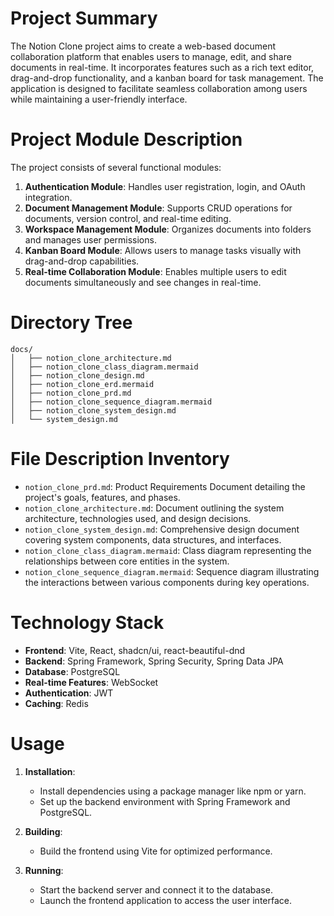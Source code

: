 # Project Summary
The Notion Clone project aims to create a web-based document collaboration platform that enables users to manage, edit, and share documents in real-time. It incorporates features such as a rich text editor, drag-and-drop functionality, and a kanban board for task management. The application is designed to facilitate seamless collaboration among users while maintaining a user-friendly interface.

# Project Module Description
The project consists of several functional modules:
1. **Authentication Module**: Handles user registration, login, and OAuth integration.
2. **Document Management Module**: Supports CRUD operations for documents, version control, and real-time editing.
3. **Workspace Management Module**: Organizes documents into folders and manages user permissions.
4. **Kanban Board Module**: Allows users to manage tasks visually with drag-and-drop capabilities.
5. **Real-time Collaboration Module**: Enables multiple users to edit documents simultaneously and see changes in real-time.

# Directory Tree
```
docs/
│   ├── notion_clone_architecture.md
│   ├── notion_clone_class_diagram.mermaid
│   ├── notion_clone_design.md
│   ├── notion_clone_erd.mermaid
│   ├── notion_clone_prd.md
│   ├── notion_clone_sequence_diagram.mermaid
│   ├── notion_clone_system_design.md
│   └── system_design.md
```

# File Description Inventory
- `notion_clone_prd.md`: Product Requirements Document detailing the project's goals, features, and phases.
- `notion_clone_architecture.md`: Document outlining the system architecture, technologies used, and design decisions.
- `notion_clone_system_design.md`: Comprehensive design document covering system components, data structures, and interfaces.
- `notion_clone_class_diagram.mermaid`: Class diagram representing the relationships between core entities in the system.
- `notion_clone_sequence_diagram.mermaid`: Sequence diagram illustrating the interactions between various components during key operations.

# Technology Stack
- **Frontend**: Vite, React, shadcn/ui, react-beautiful-dnd
- **Backend**: Spring Framework, Spring Security, Spring Data JPA
- **Database**: PostgreSQL
- **Real-time Features**: WebSocket
- **Authentication**: JWT
- **Caching**: Redis

# Usage
1. **Installation**: 
   - Install dependencies using a package manager like npm or yarn.
   - Set up the backend environment with Spring Framework and PostgreSQL.
  
2. **Building**: 
   - Build the frontend using Vite for optimized performance.
  
3. **Running**: 
   - Start the backend server and connect it to the database.
   - Launch the frontend application to access the user interface.

